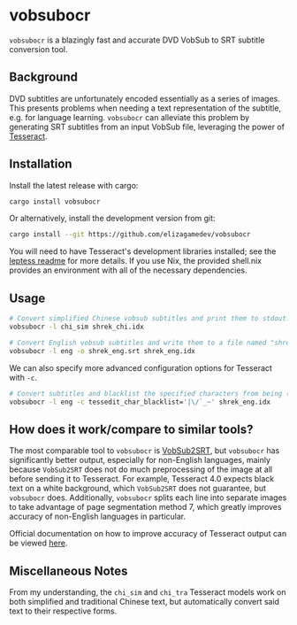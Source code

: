 # vobsubocr

`vobsubocr` is a blazingly fast and accurate DVD VobSub to SRT subtitle conversion tool.

## Background

DVD subtitles are unfortunately encoded essentially as a series of images. This
presents problems when needing a text representation of the subtitle, e.g. for
language learning. `vobsubocr` can alleviate this problem by generating SRT
subtitles from an input VobSub file, leveraging the power of
[Tesseract](https://github.com/tesseract-ocr/tesseract).

## Installation

Install the latest release with cargo:

```sh
cargo install vobsubocr
```

Or alternatively, install the development version from git:

```sh
cargo install --git https://github.com/elizagamedev/vobsubocr
```

You will need to have Tesseract's development libraries installed; see the
[leptess readme](https://github.com/houqp/leptess) for more details. If you use
Nix, the provided shell.nix provides an environment with all of the necessary
dependencies.

## Usage

```sh
# Convert simplified Chinese vobsub subtitles and print them to stdout.
vobsubocr -l chi_sim shrek_chi.idx

# Convert English vobsub subtitles and write them to a file named "shrek_eng.srt".
vobsubocr -l eng -o shrek_eng.srt shrek_eng.idx
```

We can also specify more advanced configuration options for Tesseract with `-c`.

```sh
# Convert subtitles and blacklist the specified characters from being (mistakenly) recognized.
vobsubocr -l eng -c tessedit_char_blacklist='|\/`_~' shrek_eng.idx
```

## How does it work/compare to similar tools?

The most comparable tool to `vobsubocr` is
[VobSub2SRT](https://github.com/ruediger/VobSub2SRT), but `vobsubocr` has
significantly better output, especially for non-English languages, mainly
because `VobSub2SRT` does not do much preprocessing of the image at all before
sending it to Tesseract. For example, Tesseract 4.0 expects black text on a
white background, which `VobSub2SRT` does not guarantee, but `vobsubocr` does.
Additionally, `vobsubocr` splits each line into separate images to take
advantage of page segmentation method 7, which greatly improves accuracy of
non-English languages in particular.

Official documentation on how to improve accuracy of Tesseract output can be
viewed [here](https://tesseract-ocr.github.io/tessdoc/ImproveQuality.html).

## Miscellaneous Notes

From my understanding, the `chi_sim` and `chi_tra` Tesseract models work on both
simplified and traditional Chinese text, but automatically convert said text to
their respective forms.
